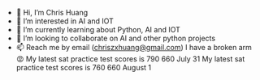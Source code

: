 - 👋 Hi, I’m Chris Huang
- 👀 I’m interested in AI and IOT
- 🌱 I’m currently learning about Python, AI and IOT
- 💞️ I’m looking to collaborate on AI and other python projects
- 📫 Reach me by email (chriszxhuang@gmail.com)
I have a broken arm 😡
My latest sat practice test scores is 790 660 July 31
My latest sat practice test scores is 760 660 August 1
<!---
Xenocided/Xenocided is a ✨ special ✨ repository because its `README.md` (this file) appears on your GitHub profile.
You can click the Preview link to take a look at your changes.
--->
